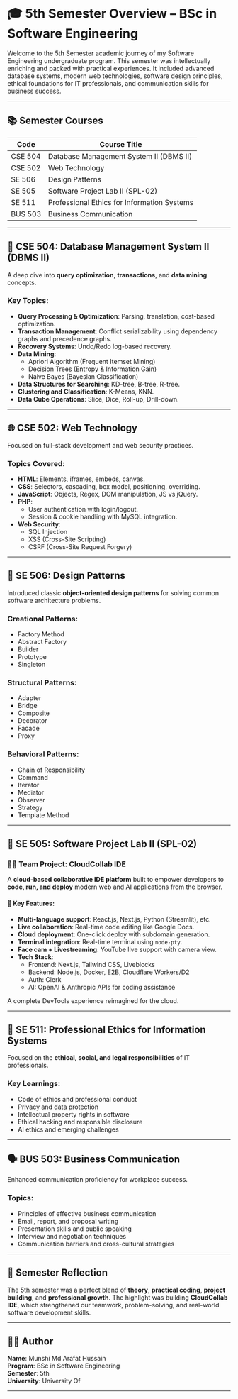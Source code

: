 # 🎓 5th Semester Overview – BSc in Software Engineering

Welcome to the 5th Semester academic journey of my Software Engineering undergraduate program. This semester was intellectually enriching and packed with practical experiences. It included advanced database systems, modern web technologies, software design principles, ethical foundations for IT professionals, and communication skills for business success.

---

## 📚 Semester Courses

| Code     | Course Title                                  |
|----------|-----------------------------------------------|
| CSE 504  | Database Management System II (DBMS II)       |
| CSE 502  | Web Technology                                |
| SE 506   | Design Patterns                               |
| SE 505   | Software Project Lab II (SPL-02)              |
| SE 511   | Professional Ethics for Information Systems   |
| BUS 503  | Business Communication                        |

---

## 📘 CSE 504: Database Management System II (DBMS II)

A deep dive into **query optimization**, **transactions**, and **data mining** concepts.

### Key Topics:
- **Query Processing & Optimization**: Parsing, translation, cost-based optimization.
- **Transaction Management**: Conflict serializability using dependency graphs and precedence graphs.
- **Recovery Systems**: Undo/Redo log-based recovery.
- **Data Mining**:
  - Apriori Algorithm (Frequent Itemset Mining)
  - Decision Trees (Entropy & Information Gain)
  - Naive Bayes (Bayesian Classification)
- **Data Structures for Searching**: KD-tree, B-tree, R-tree.
- **Clustering and Classification**: K-Means, KNN.
- **Data Cube Operations**: Slice, Dice, Roll-up, Drill-down.

---

## 🌐 CSE 502: Web Technology

Focused on full-stack development and web security practices.

### Topics Covered:
- **HTML**: Elements, iframes, embeds, canvas.
- **CSS**: Selectors, cascading, box model, positioning, overriding.
- **JavaScript**: Objects, Regex, DOM manipulation, JS vs jQuery.
- **PHP**:
  - User authentication with login/logout.
  - Session & cookie handling with MySQL integration.
- **Web Security**:
  - SQL Injection
  - XSS (Cross-Site Scripting)
  - CSRF (Cross-Site Request Forgery)

---

## 🧩 SE 506: Design Patterns

Introduced classic **object-oriented design patterns** for solving common software architecture problems.

### Creational Patterns:
- Factory Method
- Abstract Factory
- Builder
- Prototype
- Singleton

### Structural Patterns:
- Adapter
- Bridge
- Composite
- Decorator
- Facade
- Proxy

### Behavioral Patterns:
- Chain of Responsibility
- Command
- Iterator
- Mediator
- Observer
- Strategy
- Template Method

---

## 🚀 SE 505: Software Project Lab II (SPL-02)

### 👨‍💻 Team Project: **CloudCollab IDE**

A **cloud-based collaborative IDE platform** built to empower developers to **code, run, and deploy** modern web and AI applications from the browser.

#### 🔧 Key Features:
- **Multi-language support**: React.js, Next.js, Python (Streamlit), etc.
- **Live collaboration**: Real-time code editing like Google Docs.
- **Cloud deployment**: One-click deploy with subdomain generation.
- **Terminal integration**: Real-time terminal using `node-pty`.
- **Face cam + Livestreaming**: YouTube live support with camera view.
- **Tech Stack**:
  - Frontend: Next.js, Tailwind CSS, Liveblocks
  - Backend: Node.js, Docker, E2B, Cloudflare Workers/D2
  - Auth: Clerk
  - AI: OpenAI & Anthropic APIs for coding assistance

A complete DevTools experience reimagined for the cloud.

---

## 🧭 SE 511: Professional Ethics for Information Systems

Focused on the **ethical, social, and legal responsibilities** of IT professionals.

### Key Learnings:
- Code of ethics and professional conduct
- Privacy and data protection
- Intellectual property rights in software
- Ethical hacking and responsible disclosure
- AI ethics and emerging challenges

---

## 🗣️ BUS 503: Business Communication

Enhanced communication proficiency for workplace success.

### Topics:
- Principles of effective business communication
- Email, report, and proposal writing
- Presentation skills and public speaking
- Interview and negotiation techniques
- Communication barriers and cross-cultural strategies

---

## 🏁 Semester Reflection

The 5th semester was a perfect blend of **theory**, **practical coding**, **project building**, and **professional growth**. The highlight was building **CloudCollab IDE**, which strengthened our teamwork, problem-solving, and real-world software development skills.

---

## 👨‍🎓 Author

**Name**: Munshi Md Arafat Hussain  
**Program**: BSc in Software Engineering  
**Semester**: 5th  
**University**: University Of

---

